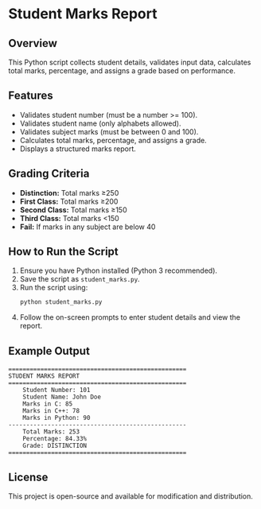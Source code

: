 # Student Marks Report

## Overview
This Python script collects student details, validates input data, calculates total marks, percentage, and assigns a grade based on performance.

## Features
- Validates student number (must be a number >= 100).
- Validates student name (only alphabets allowed).
- Validates subject marks (must be between 0 and 100).
- Calculates total marks, percentage, and assigns a grade.
- Displays a structured marks report.

## Grading Criteria
- **Distinction:** Total marks ≥250
- **First Class:** Total marks ≥200
- **Second Class:** Total marks ≥150
- **Third Class:** Total marks <150
- **Fail:** If marks in any subject are below 40

## How to Run the Script
1. Ensure you have Python installed (Python 3 recommended).
2. Save the script as `student_marks.py`.
3. Run the script using:
   ```sh
   python student_marks.py
   ```
4. Follow the on-screen prompts to enter student details and view the report.

## Example Output
```
==================================================
STUDENT MARKS REPORT
==================================================
	Student Number: 101
	Student Name: John Doe
	Marks in C: 85
	Marks in C++: 78
	Marks in Python: 90
--------------------------------------------------
	Total Marks: 253
	Percentage: 84.33%
	Grade: DISTINCTION
==================================================
```

## License
This project is open-source and available for modification and distribution.


